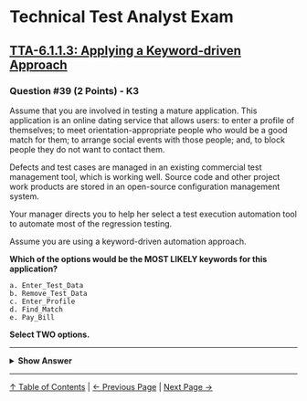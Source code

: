 # Technical Test Analyst Exam

## [TTA-6.1.1.3: Applying a Keyword-driven Approach](../../6-test-tools-and-automation/6.1-defining-the-test-automation-project.md#6113-applying-a-keyword-driven-approach)

### Question #39 (2 Points) - K3

Assume that you are involved in testing a mature application. This application is an online dating service that allows users: to enter a profile of themselves; to meet orientation-appropriate people who would be a good match for them; to arrange social events with those people; and, to block people they do not want to contact them.

Defects and test cases are managed in an existing commercial test management tool, which is working well. Source code and other project work products are stored in an open-source
configuration management system.

Your manager directs you to help her select a test execution automation tool to automate most of the regression testing.

Assume you are using a keyword-driven automation approach.

**Which of the options would be the MOST LIKELY keywords for this application?**

    a. Enter_Test_Data
    b. Remove_Test_Data
    c. Enter_Profile
    d. Find_Match
    e. Pay_Bill

**Select TWO options.**

---

<details>
<summary><strong>Show Answer</strong></summary>

#### Correct Answer: c, d

    a. Is not correct. The keywords are supposed to be about the business process supported by the application, not the test process
    b. Is not correct. The keywords are supposed to be about the business process supported by the application, not the test process
    c. Is correct. It is explicitly mentioned in the scenario as being a capability of the application
    d. Is correct. It is explicitly mentioned in the scenario as being a capability of the application
    e. Is not correct. This might be a capability of the application, but it is not mentioned in the scenario, so it is not the most likely keyword on the list, and also since there was no mention that the product charges its customers

</details>

---

[↑ Table of Contents](../../README.md#table-of-contents) | [← Previous Page](question-38.md) | [Next Page →](question-40.md)
